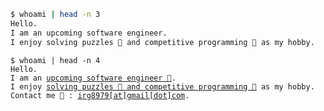```sh
$ whoami | head -n 3
Hello.  
I am an upcoming software engineer.  
I enjoy solving puzzles 🧩 and competitive programming 👾 as my hobby.
```
<html>
<pre>
<code class="language-bash">$ whoami | head -n 4
Hello.  
I am an <a href="https://www.linkedin.com/in/rahul101/">upcoming software engineer 🧮</a>.  
I enjoy <a href="https://codeforces.com/profile/Rahul">solving puzzles 🧩 and competitive programming 👾</a> as my hobby.
Contact me 📧 : <a href="mailto:irg8979@gmail.com">irg8979[at]gmail[dot]com</a>. </code>
</pre>
</html>
